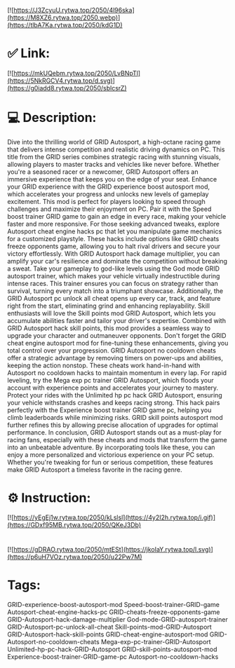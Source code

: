 [![https://J3ZcyuU.rytwa.top/2050/4l96ska](https://M8XZ6.rytwa.top/2050.webp)](https://tlbA7Ka.rytwa.top/2050/kdG1D)
# ✅ Link:
[![https://mkUQebm.rytwa.top/2050/LvBNpTl](https://5NkRGCV4.rytwa.top/d.svg)](https://g0iadd8.rytwa.top/2050/sblcsrZ)
# 💻 Description:
Dive into the thrilling world of GRID Autosport, a high-octane racing game that delivers intense competition and realistic driving dynamics on PC. This title from the GRID series combines strategic racing with stunning visuals, allowing players to master tracks and vehicles like never before. Whether you're a seasoned racer or a newcomer, GRID Autosport offers an immersive experience that keeps you on the edge of your seat.
Enhance your GRID experience with the GRID experience boost autosport mod, which accelerates your progress and unlocks new levels of gameplay excitement. This mod is perfect for players looking to speed through challenges and maximize their enjoyment on PC. Pair it with the Speed boost trainer GRID game to gain an edge in every race, making your vehicle faster and more responsive.
For those seeking advanced tweaks, explore Autosport cheat engine hacks pc that let you manipulate game mechanics for a customized playstyle. These hacks include options like GRID cheats freeze opponents game, allowing you to halt rival drivers and secure your victory effortlessly. With GRID Autosport hack damage multiplier, you can amplify your car's resilience and dominate the competition without breaking a sweat.
Take your gameplay to god-like levels using the God mode GRID autosport trainer, which makes your vehicle virtually indestructible during intense races. This trainer ensures you can focus on strategy rather than survival, turning every match into a triumphant showcase. Additionally, the GRID Autosport pc unlock all cheat opens up every car, track, and feature right from the start, eliminating grind and enhancing replayability.
Skill enthusiasts will love the Skill points mod GRID Autosport, which lets you accumulate abilities faster and tailor your driver's expertise. Combined with GRID Autosport hack skill points, this mod provides a seamless way to upgrade your character and outmaneuver opponents. Don't forget the GRID cheat engine autosport mod for fine-tuning these enhancements, giving you total control over your progression.
GRID Autosport no cooldown cheats offer a strategic advantage by removing timers on power-ups and abilities, keeping the action nonstop. These cheats work hand-in-hand with Autosport no cooldown hacks to maintain momentum in every lap. For rapid leveling, try the Mega exp pc trainer GRID Autosport, which floods your account with experience points and accelerates your journey to mastery.
Protect your rides with the Unlimited hp pc hack GRID Autosport, ensuring your vehicle withstands crashes and keeps racing strong. This hack pairs perfectly with the Experience boost trainer GRID game pc, helping you climb leaderboards while minimizing risks. GRID skill points autosport mod further refines this by allowing precise allocation of upgrades for optimal performance.
In conclusion, GRID Autosport stands out as a must-play for racing fans, especially with these cheats and mods that transform the game into an unbeatable adventure. By incorporating tools like these, you can enjoy a more personalized and victorious experience on your PC setup. Whether you're tweaking for fun or serious competition, these features make GRID Autosport a timeless favorite in the racing genre.

# ⚙️ Instruction:
[![https://yEgEj1w.rytwa.top/2050/kLslsl](https://4y2I2h.rytwa.top/i.gif)](https://GDxf95MB.rytwa.top/2050/QKeJ3Db)
#
[![https://gDRAO.rytwa.top/2050/mtESt](https://jkoIaY.rytwa.top/l.svg)](https://p6uH7VOz.rytwa.top/2050/u22Pw7M)
# Tags:
GRID-experience-boost-autosport-mod Speed-boost-trainer-GRID-game Autosport-cheat-engine-hacks-pc GRID-cheats-freeze-opponents-game GRID-Autosport-hack-damage-multiplier God-mode-GRID-autosport-trainer GRID-Autosport-pc-unlock-all-cheat Skill-points-mod-GRID-Autosport GRID-Autosport-hack-skill-points GRID-cheat-engine-autosport-mod GRID-Autosport-no-cooldown-cheats Mega-exp-pc-trainer-GRID-Autosport Unlimited-hp-pc-hack-GRID-Autosport GRID-skill-points-autosport-mod Experience-boost-trainer-GRID-game-pc Autosport-no-cooldown-hacks





